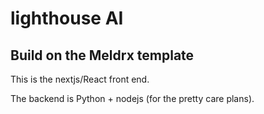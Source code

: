 # lighthouse AI

## Build on the Meldrx template

This is the nextjs/React front end. 

The backend is Python + nodejs (for the pretty care plans).



